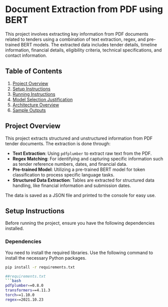 # Document Extraction from PDF using BERT

This project involves extracting key information from PDF documents related to tenders using a combination of text extraction, regex, and pre-trained BERT models. The extracted data includes tender details, timeline information, financial details, eligibility criteria, technical specifications, and contact information.

## Table of Contents

1. [Project Overview](#project-overview)
2. [Setup Instructions](#setup-instructions)
3. [Running Instructions](#running-instructions)
4. [Model Selection Justification](#model-selection-justification)
5. [Architecture Overview](#architecture-overview)
6. [Sample Outputs](#sample-outputs)

## Project Overview

This project extracts structured and unstructured information from PDF tender documents. The extraction is done through:

- **Text Extraction**: Using `pdfplumber` to extract raw text from the PDF.
- **Regex Matching**: For identifying and capturing specific information such as tender reference numbers, dates, and financial data.
- **Pre-trained Model**: Utilizing a pre-trained BERT model for token classification to process specific language tasks.
- **Structured Data Extraction**: Tables are extracted for structured data handling, like financial information and submission dates.

The data is saved as a JSON file and printed to the console for easy use.

## Setup Instructions

Before running the project, ensure you have the following dependencies installed.

### Dependencies

You need to install the required libraries. Use the following command to install the necessary Python packages.

```bash
pip install -r requirements.txt

##requirements.txt
```bash
pdfplumber==0.8.0
transformers==4.11.3
torch==1.10.0
regex==2021.10.23
